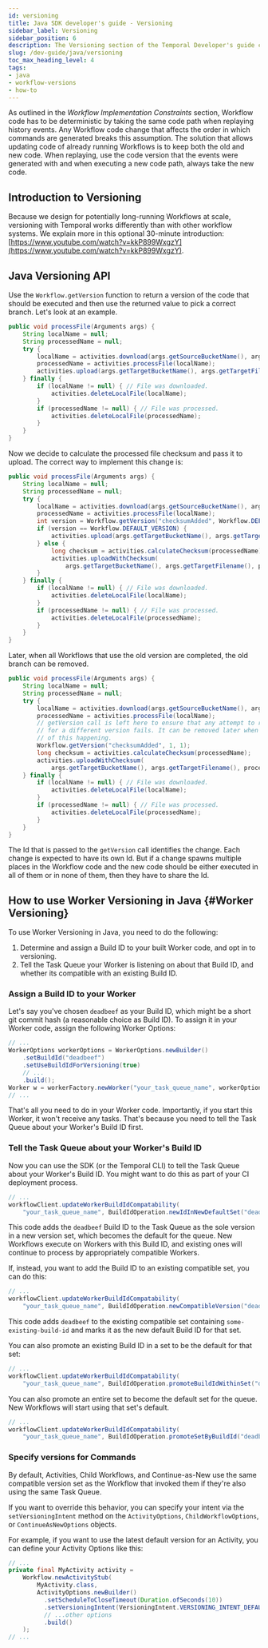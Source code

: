 ```yaml
---
id: versioning
title: Java SDK developer's guide - Versioning
sidebar_label: Versioning
sidebar_position: 6
description: The Versioning section of the Temporal Developer's guide covers how to update Workflow Definitions without causing non-deterministic behavior in current long-running Workflows.
slug: /dev-guide/java/versioning
toc_max_heading_level: 4
tags:
- java
- workflow-versions
- how-to
---
```


<!-- THIS FILE IS GENERATED. DO NOT EDIT THIS FILE DIRECTLY -->

As outlined in the _Workflow Implementation Constraints_ section, Workflow code has to be deterministic by taking the same
code path when replaying history events. Any Workflow code change that affects the order in which commands are generated breaks
this assumption. The solution that allows updating code of already running Workflows is to keep both the old and new code.
When replaying, use the code version that the events were generated with and when executing a new code path, always take the
new code.

## Introduction to Versioning

Because we design for potentially long-running Workflows at scale, versioning with Temporal works differently than with other workflow systems.
We explain more in this optional 30-minute introduction: [https://www.youtube.com/watch?v=kkP899WxgzY](https://www.youtube.com/watch?v=kkP899WxgzY).

## Java Versioning API

Use the `Workflow.getVersion` function to return a version of the code that should be executed and then use the returned
value to pick a correct branch. Let's look at an example.

```java
public void processFile(Arguments args) {
    String localName = null;
    String processedName = null;
    try {
        localName = activities.download(args.getSourceBucketName(), args.getSourceFilename());
        processedName = activities.processFile(localName);
        activities.upload(args.getTargetBucketName(), args.getTargetFilename(), processedName);
    } finally {
        if (localName != null) { // File was downloaded.
            activities.deleteLocalFile(localName);
        }
        if (processedName != null) { // File was processed.
            activities.deleteLocalFile(processedName);
        }
    }
}
```

Now we decide to calculate the processed file checksum and pass it to upload.
The correct way to implement this change is:

```java
public void processFile(Arguments args) {
    String localName = null;
    String processedName = null;
    try {
        localName = activities.download(args.getSourceBucketName(), args.getSourceFilename());
        processedName = activities.processFile(localName);
        int version = Workflow.getVersion("checksumAdded", Workflow.DEFAULT_VERSION, 1);
        if (version == Workflow.DEFAULT_VERSION) {
            activities.upload(args.getTargetBucketName(), args.getTargetFilename(), processedName);
        } else {
            long checksum = activities.calculateChecksum(processedName);
            activities.uploadWithChecksum(
                args.getTargetBucketName(), args.getTargetFilename(), processedName, checksum);
        }
    } finally {
        if (localName != null) { // File was downloaded.
            activities.deleteLocalFile(localName);
        }
        if (processedName != null) { // File was processed.
            activities.deleteLocalFile(processedName);
        }
    }
}
```

Later, when all Workflows that use the old version are completed, the old branch can be removed.

```java
public void processFile(Arguments args) {
    String localName = null;
    String processedName = null;
    try {
        localName = activities.download(args.getSourceBucketName(), args.getSourceFilename());
        processedName = activities.processFile(localName);
        // getVersion call is left here to ensure that any attempt to replay history
        // for a different version fails. It can be removed later when there is no possibility
        // of this happening.
        Workflow.getVersion("checksumAdded", 1, 1);
        long checksum = activities.calculateChecksum(processedName);
        activities.uploadWithChecksum(
            args.getTargetBucketName(), args.getTargetFilename(), processedName, checksum);
    } finally {
        if (localName != null) { // File was downloaded.
            activities.deleteLocalFile(localName);
        }
        if (processedName != null) { // File was processed.
            activities.deleteLocalFile(processedName);
        }
    }
}
```

The Id that is passed to the `getVersion` call identifies the change. Each change is expected to have its own Id. But if
a change spawns multiple places in the Workflow code and the new code should be either executed in all of them or
in none of them, then they have to share the Id.

## How to use Worker Versioning in Java {#Worker Versioning}

To use Worker Versioning in Java, you need to do the following:

1. Determine and assign a Build ID to your built Worker code, and opt in to versioning.
2. Tell the Task Queue your Worker is listening on about that Build ID, and whether its compatible with an existing Build ID.

### Assign a Build ID to your Worker

Let's say you've chosen `deadbeef` as your Build ID, which might be a short git commit hash (a reasonable choice as Build ID).
To assign it in your Worker code, assign the following Worker Options:

```java
// ...
WorkerOptions workerOptions = WorkerOptions.newBuilder()
    .setBuildId("deadbeef")
    .setUseBuildIdForVersioning(true)
    // ...
    .build();
Worker w = workerFactory.newWorker("your_task_queue_name", workerOptions);
// ...
```

That's all you need to do in your Worker code.
Importantly, if you start this Worker, it won't receive any tasks.
That's because you need to tell the Task Queue about your Worker's Build ID first.

### Tell the Task Queue about your Worker's Build ID

Now you can use the SDK (or the Temporal CLI) to tell the Task Queue about your Worker's Build ID.
You might want to do this as part of your CI deployment process.

```java
// ...
workflowClient.updateWorkerBuildIdCompatability(
    "your_task_queue_name", BuildIdOperation.newIdInNewDefaultSet("deadbeef"));
```

This code adds the `deadbeef` Build ID to the Task Queue as the sole version in a new version set, which becomes the default for the queue.
New Workflows execute on Workers with this Build ID, and existing ones will continue to process by appropriately compatible Workers.

If, instead, you want to add the Build ID to an existing compatible set, you can do this:

```java
// ...
workflowClient.updateWorkerBuildIdCompatability(
    "your_task_queue_name", BuildIdOperation.newCompatibleVersion("deadbeef", "some-existing-build-id"));
```

This code adds `deadbeef` to the existing compatible set containing `some-existing-build-id` and marks it as the new default Build ID for that set.

You can also promote an existing Build ID in a set to be the default for that set:

```java
// ...
workflowClient.updateWorkerBuildIdCompatability(
    "your_task_queue_name", BuildIdOperation.promoteBuildIdWithinSet("deadbeef"));
```

You can also promote an entire set to become the default set for the queue. New Workflows will start using that set's default.

```java
// ...
workflowClient.updateWorkerBuildIdCompatability(
    "your_task_queue_name", BuildIdOperation.promoteSetByBuildId("deadbeef"));
```

### Specify versions for Commands

By default, Activities, Child Workflows, and Continue-as-New use the same compatible version set as the Workflow that invoked them if they're also using the same Task Queue.

If you want to override this behavior, you can specify your intent via the `setVersioningIntent` method on the `ActivityOptions`, `ChildWorkflowOptions`, or `ContinueAsNewOptions` objects.

<!-- For more information refer to the <a class="tdlp" href="/workers#worker-versioning">conceptual documentation<span class="tdlpiw"><img src="/img/link-preview-icon.svg" alt="Link preview icon" /></span><span class="tdlpc"><span class="tdlppt">What is Worker Versioning?</span><br /><br /><span class="tdlppd">Worker Versioning lets you more easily deploy changes to Workflow Definitions.</span><span class="tdlplm"><br /><br /><a class="tdlplma" href="/workers#worker-versioning">Learn more</a></span></span></a>. -->

For example, if you want to use the latest default version for an Activity, you can define your Activity Options like this:

```java
// ...
private final MyActivity activity =
    Workflow.newActivityStub(
        MyActivity.class,
        ActivityOptions.newBuilder()
          .setScheduleToCloseTimeout(Duration.ofSeconds(10))
          .setVersioningIntent(VersioningIntent.VERSIONING_INTENT_DEFAULT)
          // ...other options
          .build()
    );
// ...
```

